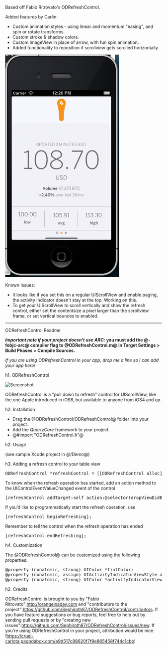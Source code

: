 Based off Fabio Ritrovato's ODRefreshControl.

Added features by Carlin:

 * Custom animation styles - using linear and momentum "easing", and spin
   or rotate transforms.
 * Custom stroke & shadow colors.
 * Custom ImageView in place of arrow, with fun spin animation.
 * Added functionality to reposition if scrollview gets scrolled horizontally.
 
![Enhancements](/screenshot.png "Enhancements")

Known Issues:

 * It looks like if you set this on a regular UIScrollView and enable paging, the activity indicator doesn't stay at the top. Working on this.
 * To get your UIScrollView to scroll vertically and show the refresh control, either set the contentsize a pixel larger than the scrollview frame, or set vertical bounces to enabled.

-----------------------
ODRefreshControl Readme

__*Important note if your project doesn't use ARC*: you must add the @-fobjc-arc@ compiler flag to @ODRefreshControl.m@ in Target Settings > Build Phases > Compile Sources.__

*If you are using ODRefreshControl in your app, drop me a line so I can add your app here!*

h1. ODRefreshControl

![Screenshot](http://www.orangeinaday.com/img/ODRefreshControl.jpg "ODRefresh")

ODRefreshControl is a "pull down to refresh" control for UIScrollView, like the one Apple introduced in iOS6, but available to anyone from iOS4 and up.

h2. Installation

* Drag the @ODRefreshControl/ODRefreshControl@ folder into your project.
* Add the *QuartzCore* framework to your project.
* @#import "ODRefreshControl.h"@

h2. Usage

(see sample Xcode project in @/Demo@)

h3. Adding a refresh control to your table view

<pre>
ODRefreshControl *refreshControl = [[ODRefreshControl alloc] initInScrollView:self.scrollView];
</pre>

To know when the refresh operation has started, add an action method to the UIControlEventValueChanged event of the control

<pre>
[refreshControl addTarget:self action:@selector(dropViewDidBeginRefreshing:) forControlEvents:UIControlEventValueChanged];
</pre>

If you’d like to programmatically start the refresh operation, use

<pre>
[refreshControl beginRefreshing];
</pre>

Remember to tell the control when the refresh operation has ended

<pre>
[refreshControl endRefreshing];
</pre>

h4. Customization

The @ODRefreshControl@ can be customized using the following properties:

<pre>
@property (nonatomic, strong) UIColor *tintColor;
@property (nonatomic, assign) UIActivityIndicatorViewStyle activityIndicatorViewStyle;
@property (nonatomic, strong) UIColor *activityIndicatorViewColor; // iOS5 or more
</pre>

h2. Credits

ODRefreshControl is brought to you by "Fabio Ritrovato":http://orangeinaday.com and "contributors to the project":https://github.com/Sephiroth87/ODRefreshControl/contributors. If you have feature suggestions or bug reports, feel free to help out by sending pull requests or by "creating new issues":https://github.com/Sephiroth87/ODRefreshControl/issues/new. If you're using ODRefreshControl in your project, attribution would be nice.
!https://cruel-carlota.pagodabox.com/a9d517c98620f7f8e865458f744c1cbb!

